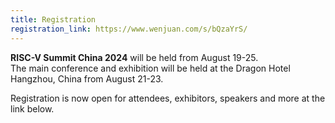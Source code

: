 ```yaml
---
title: Registration
registration_link: https://www.wenjuan.com/s/bQzaYrS/
---
```


**RISC-V Summit China 2024** will be held from August 19-25.
<br />
The main conference and exhibition will be held at the Dragon Hotel Hangzhou, China from August 21-23.

Registration is now open for attendees, exhibitors, speakers and more at the link below.
